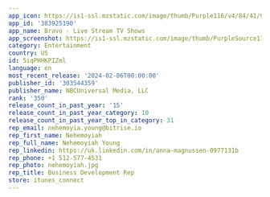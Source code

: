 ```yaml
---
app_icon: https://is1-ssl.mzstatic.com/image/thumb/Purple116/v4/84/41/9d/84419da2-b6bb-fd50-b6e7-e07c4c174030/AppIcon-1x_U007emarketing-0-7-0-0-0-85-220-0.png/1024x1024bb.png
app_id: '383925190'
app_name: Bravo - Live Stream TV Shows
app_screenshot: https://is1-ssl.mzstatic.com/image/thumb/PurpleSource116/v4/2a/63/ca/2a63ca8d-bc6f-dfb0-ed56-abf94e4e0c1c/c5a4413f-7d59-4873-a503-8877d6a9ade2_NBCUniversal_Media_U002c_LLC_Bravo_Layout_mocups_220110_portrait_V1_01-iphonex.png/1242x2688bb.png
category: Entertainment
country: US
id: 5iqPHHKPIZml
language: en
most_recent_release: '2024-02-06T00:00:00'
publisher_id: '303544359'
publisher_name: NBCUniversal Media, LLC
rank: '350'
release_count_in_past_year: '15'
release_count_in_past_year_category: 10
release_count_in_past_year_top_in_category: 31
rep_email: nehemoyia.young@bitrise.io
rep_first_name: Nehemoyiah
rep_full_name: Nehemoyiah Young
rep_linkedin: https://uk.linkedin.com/in/anna-magnussen-0977131b
rep_phone: +1 512-577-4531
rep_photo: nehemoyiah.jpg
rep_title: Business Development Rep
store: itunes_connect
---
```

